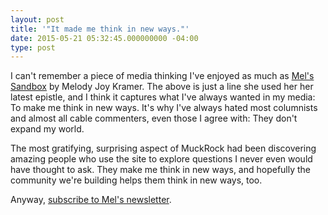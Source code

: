 ```yaml
---
layout: post
title: '"It made me think in new ways."'
date: 2015-05-21 05:32:45.000000000 -04:00
type: post
---
```

<p>I can't remember a piece of media thinking I've enjoyed as much as <a href="http://tinyletter.com/melodykramer">Mel's Sandbox</a> by Melody Joy Kramer. The above is just a line she used her her latest epistle, and I think it captures what I've always wanted in my media: To make me think in new ways. It's why I've always hated most columnists and almost all cable commenters, even those I agree with: They don't expand my world.</p>
<p>The most gratifying, surprising aspect of MuckRock had been discovering amazing people who use the site to explore questions I never even would have thought to ask. They make me think in new ways, and hopefully the community we're building helps them think in new ways, too.</p>
<p>Anyway, <a href="http://tinyletter.com/melodykramer">subscribe to Mel's newsletter</a>.</p>

